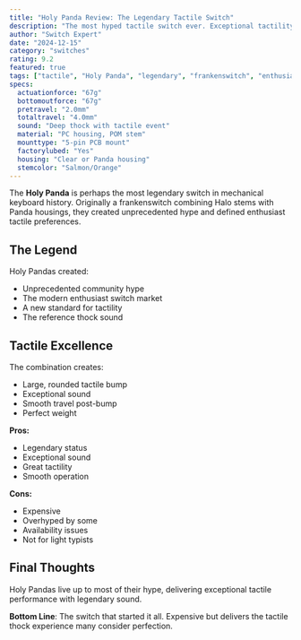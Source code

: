 ```yaml
---
title: "Holy Panda Review: The Legendary Tactile Switch"
description: "The most hyped tactile switch ever. Exceptional tactility with legendary thock that started the enthusiast switch craze."
author: "Switch Expert"
date: "2024-12-15"
category: "switches"
rating: 9.2
featured: true
tags: ["tactile", "Holy Panda", "legendary", "frankenswitch", "enthusiast", "thocky"]
specs:
  actuationforce: "67g"
  bottomoutforce: "67g"
  pretravel: "2.0mm"
  totaltravel: "4.0mm"
  sound: "Deep thock with tactile event"
  material: "PC housing, POM stem"
  mounttype: "5-pin PCB mount"
  factorylubed: "Yes"
  housing: "Clear or Panda housing"
  stemcolor: "Salmon/Orange"
---
```


The **Holy Panda** is perhaps the most legendary switch in mechanical keyboard history. Originally a frankenswitch combining Halo stems with Panda housings, they created unprecedented hype and defined enthusiast tactile preferences.

## The Legend
Holy Pandas created:


- Unprecedented community hype
- The modern enthusiast switch market
- A new standard for tactility
- The reference thock sound

## Tactile Excellence
The combination creates:


- Large, rounded tactile bump
- Exceptional sound
- Smooth travel post-bump
- Perfect weight

**Pros:**


- Legendary status
- Exceptional sound
- Great tactility
- Smooth operation

**Cons:**


- Expensive
- Overhyped by some
- Availability issues
- Not for light typists

## Final Thoughts
Holy Pandas live up to most of their hype, delivering exceptional tactile performance with legendary sound.

**Bottom Line**: The switch that started it all. Expensive but delivers the tactile thock experience many consider perfection.